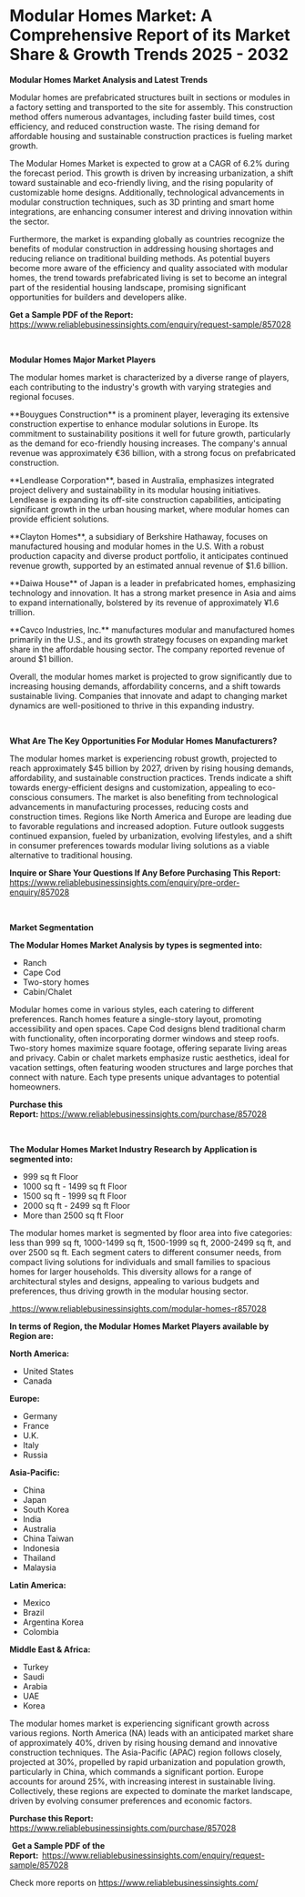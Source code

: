 <p><h1>Modular Homes Market: A Comprehensive Report of its Market Share & Growth Trends 2025 - 2032</h1></p><p><strong>Modular Homes Market Analysis and Latest Trends</strong></p>
<p><p>Modular homes are prefabricated structures built in sections or modules in a factory setting and transported to the site for assembly. This construction method offers numerous advantages, including faster build times, cost efficiency, and reduced construction waste. The rising demand for affordable housing and sustainable construction practices is fueling market growth.</p><p>The Modular Homes Market is expected to grow at a CAGR of 6.2% during the forecast period. This growth is driven by increasing urbanization, a shift toward sustainable and eco-friendly living, and the rising popularity of customizable home designs. Additionally, technological advancements in modular construction techniques, such as 3D printing and smart home integrations, are enhancing consumer interest and driving innovation within the sector. </p><p>Furthermore, the market is expanding globally as countries recognize the benefits of modular construction in addressing housing shortages and reducing reliance on traditional building methods. As potential buyers become more aware of the efficiency and quality associated with modular homes, the trend towards prefabricated living is set to become an integral part of the residential housing landscape, promising significant opportunities for builders and developers alike.</p></p>
<p><strong>Get a Sample PDF of the Report:&nbsp;</strong> <a href="https://www.reliablebusinessinsights.com/enquiry/request-sample/857028?utm_campaign=2318&utm_medium=2&utm_source=Github&utm_content=ia&utm_term=31032025&utm_id=modular-homes">https://www.reliablebusinessinsights.com/enquiry/request-sample/857028</a></p>
<p>&nbsp;</p>
<p><strong>Modular Homes Major Market Players</strong></p>
<p><p>The modular homes market is characterized by a diverse range of players, each contributing to the industry's growth with varying strategies and regional focuses. </p><p>**Bouygues Construction** is a prominent player, leveraging its extensive construction expertise to enhance modular solutions in Europe. Its commitment to sustainability positions it well for future growth, particularly as the demand for eco-friendly housing increases. The company's annual revenue was approximately €36 billion, with a strong focus on prefabricated construction.</p><p>**Lendlease Corporation**, based in Australia, emphasizes integrated project delivery and sustainability in its modular housing initiatives. Lendlease is expanding its off-site construction capabilities, anticipating significant growth in the urban housing market, where modular homes can provide efficient solutions.</p><p>**Clayton Homes**, a subsidiary of Berkshire Hathaway, focuses on manufactured housing and modular homes in the U.S. With a robust production capacity and diverse product portfolio, it anticipates continued revenue growth, supported by an estimated annual revenue of $1.6 billion. </p><p>**Daiwa House** of Japan is a leader in prefabricated homes, emphasizing technology and innovation. It has a strong market presence in Asia and aims to expand internationally, bolstered by its revenue of approximately ¥1.6 trillion.</p><p>**Cavco Industries, Inc.** manufactures modular and manufactured homes primarily in the U.S., and its growth strategy focuses on expanding market share in the affordable housing sector. The company reported revenue of around $1 billion.</p><p>Overall, the modular homes market is projected to grow significantly due to increasing housing demands, affordability concerns, and a shift towards sustainable living. Companies that innovate and adapt to changing market dynamics are well-positioned to thrive in this expanding industry.</p></p>
<p>&nbsp;</p>
<p><strong>What Are The Key Opportunities For Modular Homes Manufacturers?</strong></p>
<p><p>The modular homes market is experiencing robust growth, projected to reach approximately $45 billion by 2027, driven by rising housing demands, affordability, and sustainable construction practices. Trends indicate a shift towards energy-efficient designs and customization, appealing to eco-conscious consumers. The market is also benefiting from technological advancements in manufacturing processes, reducing costs and construction times. Regions like North America and Europe are leading due to favorable regulations and increased adoption. Future outlook suggests continued expansion, fueled by urbanization, evolving lifestyles, and a shift in consumer preferences towards modular living solutions as a viable alternative to traditional housing.</p></p>
<p><strong>Inquire or Share Your Questions If Any Before Purchasing This Report:</strong> <a href="https://www.reliablebusinessinsights.com/enquiry/pre-order-enquiry/857028?utm_campaign=2318&utm_medium=2&utm_source=Github&utm_content=ia&utm_term=31032025&utm_id=modular-homes">https://www.reliablebusinessinsights.com/enquiry/pre-order-enquiry/857028</a></p>
<p>&nbsp;</p>
<p><strong>Market Segmentation</strong></p>
<p><strong>The Modular Homes Market Analysis by types is segmented into:</strong></p>
<p><ul><li>Ranch</li><li>Cape Cod</li><li>Two-story homes</li><li>Cabin/Chalet</li></ul></p>
<p><p>Modular homes come in various styles, each catering to different preferences. Ranch homes feature a single-story layout, promoting accessibility and open spaces. Cape Cod designs blend traditional charm with functionality, often incorporating dormer windows and steep roofs. Two-story homes maximize square footage, offering separate living areas and privacy. Cabin or chalet markets emphasize rustic aesthetics, ideal for vacation settings, often featuring wooden structures and large porches that connect with nature. Each type presents unique advantages to potential homeowners.</p></p>
<p><strong>Purchase this Report:&nbsp;</strong><a href="https://www.reliablebusinessinsights.com/purchase/857028?utm_campaign=2318&utm_medium=2&utm_source=Github&utm_content=ia&utm_term=31032025&utm_id=modular-homes">https://www.reliablebusinessinsights.com/purchase/857028</a></p>
<p>&nbsp;</p>
<p><strong>The Modular Homes Market Industry Research by Application is segmented into:</strong></p>
<p><ul><li>999 sq ft Floor</li><li>1000 sq ft - 1499 sq ft Floor</li><li>1500 sq ft - 1999 sq ft Floor</li><li>2000 sq ft - 2499 sq ft Floor</li><li>More than 2500 sq ft Floor</li></ul></p>
<p><p>The modular homes market is segmented by floor area into five categories: less than 999 sq ft, 1000-1499 sq ft, 1500-1999 sq ft, 2000-2499 sq ft, and over 2500 sq ft. Each segment caters to different consumer needs, from compact living solutions for individuals and small families to spacious homes for larger households. This diversity allows for a range of architectural styles and designs, appealing to various budgets and preferences, thus driving growth in the modular housing sector.</p></p>
<p><a href="https://www.reliablebusinessinsights.com/modular-homes-r857028?utm_campaign=2318&utm_medium=2&utm_source=Github&utm_content=ia&utm_term=31032025&utm_id=modular-homes">&nbsp;https://www.reliablebusinessinsights.com/modular-homes-r857028</a></p>
<p><strong>In terms of Region, the Modular Homes Market Players available by Region are:</strong></p>
<p>
    <p> <strong> North America: </strong>
        <ul>
            <li>United States</li>
            <li>Canada</li>
        </ul>
        </p> 
    <p> <strong> Europe: </strong>
        <ul>
            <li>Germany</li>
            <li>France</li>
            <li>U.K.</li>
            <li>Italy</li>
            <li>Russia</li>
        </ul>
        </p> 
    <p> <strong> Asia-Pacific: </strong>
        <ul>
            <li>China</li>
            <li>Japan</li>
            <li>South Korea</li>
            <li>India</li>
            <li>Australia</li>
            <li>China Taiwan</li>
            <li>Indonesia</li>
            <li>Thailand</li>
            <li>Malaysia</li>
        </ul>
        </p> 
    <p> <strong> Latin America: </strong>
        <ul>
            <li>Mexico</li>
            <li>Brazil</li>
            <li>Argentina Korea</li>
            <li>Colombia</li>
        </ul>
        </p> 
    <p> <strong> Middle East & Africa: </strong>
        <ul>
            <li>Turkey</li>
            <li>Saudi</li>
            <li>Arabia</li>
            <li>UAE</li>
            <li>Korea</li>
        </ul>
    </p>
    </p>
<p><p>The modular homes market is experiencing significant growth across various regions. North America (NA) leads with an anticipated market share of approximately 40%, driven by rising housing demand and innovative construction techniques. The Asia-Pacific (APAC) region follows closely, projected at 30%, propelled by rapid urbanization and population growth, particularly in China, which commands a significant portion. Europe accounts for around 25%, with increasing interest in sustainable living. Collectively, these regions are expected to dominate the market landscape, driven by evolving consumer preferences and economic factors.</p></p>
<p><strong>Purchase this Report: </strong><a href="https://www.reliablebusinessinsights.com/purchase/857028?utm_campaign=2318&utm_medium=2&utm_source=Github&utm_content=ia&utm_term=31032025&utm_id=modular-homes">https://www.reliablebusinessinsights.com/purchase/857028</a></p>
<p>&nbsp;<strong>Get a Sample PDF of the Report:&nbsp;&nbsp;</strong><a href="https://www.reliablebusinessinsights.com/enquiry/request-sample/857028?utm_campaign=2318&utm_medium=2&utm_source=Github&utm_content=ia&utm_term=31032025&utm_id=modular-homes">https://www.reliablebusinessinsights.com/enquiry/request-sample/857028</a></p>
<p><strong></strong></p>
<p>Check more reports on <a href="https://www.reliablebusinessinsights.com/?utm_campaign=2318&utm_medium=2&utm_source=Github&utm_content=ia&utm_term=31032025&utm_id=modular-homes">https://www.reliablebusinessinsights.com/</a></p>